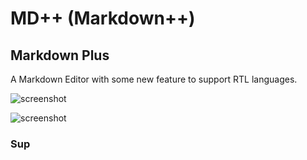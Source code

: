 # MD++ (Markdown++)

## Markdown Plus

A Markdown Editor with some new feature to support RTL languages.

![screenshot](screenshot2.jpg)

![screenshot](screenshot1.jpg)

### Sup